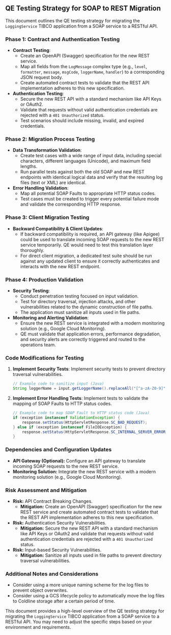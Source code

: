 ## QE Testing Strategy for SOAP to REST Migration

This document outlines the QE testing strategy for migrating the `LoggingService` TIBCO application from a SOAP service to a RESTful API.

### Phase 1: Contract and Authentication Testing

*   **Contract Testing**:
    *   Create an OpenAPI (Swagger) specification for the new REST service.
    *   Map all fields from the `LogMessage` complex type (e.g., `level`, `formatter`, `message`, `msgCode`, `loggerName`, `handler`) to a corresponding JSON request body.
    *   Create automated contract tests to validate that the REST API implementation adheres to this new specification.
*   **Authentication Testing**:
    *   Secure the new REST API with a standard mechanism like API Keys or OAuth2.
    *   Validate that requests without valid authentication credentials are rejected with a `401 Unauthorized` status.
    *   Test scenarios should include missing, invalid, and expired credentials.

### Phase 2: Migration Process Testing

*   **Data Transformation Validation**:
    *   Create test cases with a wide range of input data, including special characters, different languages (Unicode), and maximum field lengths.
    *   Run parallel tests against both the old SOAP and new REST endpoints with identical logical data and verify that the resulting log files (text or XML) are identical.
*   **Error Handling Validation**:
    *   Map all potential SOAP Faults to appropriate HTTP status codes.
    *   Test cases must be created to trigger every potential failure mode and validate the corresponding HTTP response.

### Phase 3: Client Migration Testing

*   **Backward Compatibility & Client Updates**:
    *   If backward compatibility is required, an API gateway (like Apigee) could be used to translate incoming SOAP requests to the new REST service temporarily. QE would need to test this translation layer thoroughly.
    *   For direct client migration, a dedicated test suite should be run against any updated client to ensure it correctly authenticates and interacts with the new REST endpoint.

### Phase 4: Production Validation

*   **Security Testing**:
    *   Conduct penetration testing focused on input validation.
    *   Test for directory traversal, injection attacks, and other vulnerabilities related to the dynamic construction of file paths.
    *   The application must sanitize all inputs used in file paths.
*   **Monitoring and Alerting Validation**:
    *   Ensure the new REST service is integrated with a modern monitoring solution (e.g., Google Cloud Monitoring).
    *   QE must validate that application errors, performance degradation, and security alerts are correctly triggered and routed to the operations team.

### Code Modifications for Testing

1.  **Implement Security Tests**: Implement security tests to prevent directory traversal vulnerabilities.

    ```java
    // Example code to sanitize input (Java)
    String loggerName = input.getLoggerName().replaceAll("[^a-zA-Z0-9]", "");
    ```

2.  **Implement Error Handling Tests**: Implement tests to validate the mapping of SOAP Faults to HTTP status codes.

    ```java
    // Example code to map SOAP Fault to HTTP status code (Java)
    if (exception instanceof ValidationException) {
        response.setStatus(HttpServletResponse.SC_BAD_REQUEST);
    } else if (exception instanceof FileIOException) {
        response.setStatus(HttpServletResponse.SC_INTERNAL_SERVER_ERROR);
    }
    ```

### Dependencies and Configuration Updates

*   **API Gateway (Optional):** Configure an API gateway to translate incoming SOAP requests to the new REST service.
*   **Monitoring Solution:** Integrate the new REST service with a modern monitoring solution (e.g., Google Cloud Monitoring).

### Risk Assessment and Mitigation

*   **Risk:** API Contract Breaking Changes.
    *   **Mitigation:** Create an OpenAPI (Swagger) specification for the new REST service and create automated contract tests to validate that the REST API implementation adheres to this new specification.
*   **Risk:** Authentication Security Vulnerabilities.
    *   **Mitigation:** Secure the new REST API with a standard mechanism like API Keys or OAuth2 and validate that requests without valid authentication credentials are rejected with a `401 Unauthorized` status.
*   **Risk:** Input-based Security Vulnerabilities.
    *   **Mitigation:** Sanitize all inputs used in file paths to prevent directory traversal vulnerabilities.

### Additional Notes and Considerations

*   Consider using a more unique naming scheme for the log files to prevent object overwrites.
*   Consider using a GCS lifecycle policy to automatically move the log files to Coldline storage after a certain period of time.

This document provides a high-level overview of the QE testing strategy for migrating the `LoggingService` TIBCO application from a SOAP service to a RESTful API. You may need to adjust the specific steps based on your environment and requirements.
